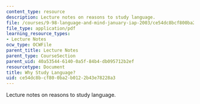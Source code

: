 ```yaml
---
content_type: resource
description: Lecture notes on reasons to study language.
file: /courses/9-98-language-and-mind-january-iap-2003/ce54dc8bcf800ba2b0122b43e78228a3_why_study_language.pdf
file_type: application/pdf
learning_resource_types:
- Lecture Notes
ocw_type: OCWFile
parent_title: Lecture Notes
parent_type: CourseSection
parent_uid: 40a53544-6140-0a5f-84b4-db095712b2ef
resourcetype: Document
title: Why Study Language?
uid: ce54dc8b-cf80-0ba2-b012-2b43e78228a3
---
```

Lecture notes on reasons to study language.

